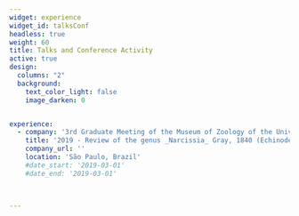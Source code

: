 ```yaml
---
widget: experience
widget_id: talksConf
headless: true
weight: 60
title: Talks and Conference Activity
active: true
design:
  columns: "2"
  background:
    text_color_light: false
    image_darken: 0


experience:
  - company: '3rd Graduate Meeting of the Museum of Zoology of the University of São Paulo'
    title: '2019 - Review of the genus _Narcissia_ Gray, 1840 (Echinodermata, Asteroidea)'
    company_url: ''
    location: 'São Paulo, Brazil'
    #date_start: '2019-03-01'
    #date_end: '2019-03-01'
       

    
---
```


